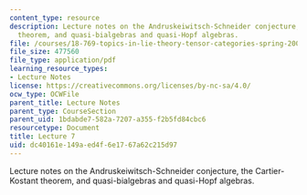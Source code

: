 ```yaml
---
content_type: resource
description: Lecture notes on the Andruskeiwitsch-Schneider conjecture, the Cartier-Kostant
  theorem, and quasi-bialgebras and quasi-Hopf algebras.
file: /courses/18-769-topics-in-lie-theory-tensor-categories-spring-2009/dc40161e149aed4f6e1767a62c215d97_MIT18_769S09_lec07.pdf
file_size: 477560
file_type: application/pdf
learning_resource_types:
- Lecture Notes
license: https://creativecommons.org/licenses/by-nc-sa/4.0/
ocw_type: OCWFile
parent_title: Lecture Notes
parent_type: CourseSection
parent_uid: 1bdabde7-582a-7207-a355-f2b5fd84cbc6
resourcetype: Document
title: Lecture 7
uid: dc40161e-149a-ed4f-6e17-67a62c215d97
---
```

Lecture notes on the Andruskeiwitsch-Schneider conjecture, the Cartier-Kostant theorem, and quasi-bialgebras and quasi-Hopf algebras.